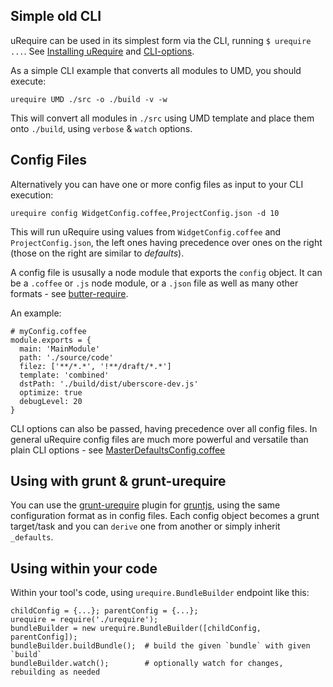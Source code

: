 ## Simple old CLI

uRequire can be used in its simplest form via the CLI, running `$ urequire ...`. See [Installing uRequire](Installing-uRequire) and [CLI-options](CLI-options).

As a simple CLI example that converts all modules to UMD, you should execute:

    urequire UMD ./src -o ./build -v -w

This will convert all modules in `./src` using UMD template and place them onto `./build`, using `verbose` & `watch` options.

## Config Files

Alternatively you can have one or more config files as input to your CLI execution:

    urequire config WidgetConfig.coffee,ProjectConfig.json -d 10

This will run uRequire using values from `WidgetConfig.coffee` and `ProjectConfig.json`, the left ones having precedence over ones on the right (those on the right are similar to *defaults*).

A config file is ususally a node module that exports the `config` object. It can be a `.coffee` or `.js` node module, or a `.json` file as well as many other formats - see [butter-require](https://github.com/anodynos/butter-require).

An example:

    # myConfig.coffee
    module.exports = {
      main: 'MainModule'
      path: './source/code'
      filez: ['**/*.*', '!**/draft/*.*']
      template: 'combined'
      dstPath: './build/dist/uberscore-dev.js'
      optimize: true
      debugLevel: 20
    }

CLI options can also be passed, having precedence over all config files. In general uRequire config files are much more powerful and versatile than plain CLI options - see [MasterDefaultsConfig.coffee](MasterDefaultsConfig.coffee)

## Using with grunt & grunt-urequire

You can use the [grunt-urequire](https://github.com/aearly/grunt-urequire) plugin for [gruntjs](http://gruntjs.com), using the same configuration format as in config files. Each config object becomes a grunt target/task and you can `derive` one from another or simply inherit `_defaults`.

## Using within your code

Within your tool's code, using `urequire.BundleBuilder` endpoint like this:

    childConfig = {...}; parentConfig = {...};
    urequire = require('./urequire');
    bundleBuilder = new urequire.BundleBuilder([childConfig, parentConfig]);
    bundleBuilder.buildBundle();  # build the given `bundle` with given `build`
    bundleBuilder.watch();        # optionally watch for changes, rebuilding as needed
